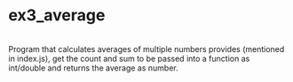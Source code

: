 # ex3_average
<br/>
Program that calculates averages of multiple numbers provides (mentioned in index.js), get the count and sum to be passed into a function as int/double and returns the average as number.
<br/>
